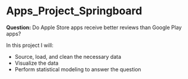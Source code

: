 # Apps_Project_Springboard

**Question:** Do Apple Store apps receive better reviews than Google Play apps?

In this project I will: 

* Source, load, and clean the necessary data 
* Visualize the data
* Perform statistical modeling to answer the question
